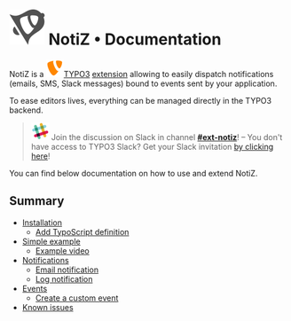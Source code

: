 # ![NotiZ](../ext_icon.svg) NotiZ • Documentation

NotiZ is a ![TYPO3](Images/TYPO3.svg)[TYPO3](https://typo3.com)
[extension](https://extensions.typo3.org/extension/notiz/) allowing to easily
dispatch notifications (emails, SMS, Slack messages) bound to events sent by 
your application.

To ease editors lives, everything can be managed directly in the TYPO3 backend.

> ![Slack](../Documentation/Images/Slack.svg) Join the discussion on Slack in channel [**#ext-notiz**](https://typo3.slack.com/messages/ext-notiz)! – You don't have access to TYPO3 Slack? Get your Slack invitation [by clicking here](https://forger.typo3.org/slack)!

You can find below documentation on how to use and extend NotiZ.

## Summary

- [Installation](Installation/README.md)
    - [Add TypoScript definition](Installation/Add-TypoScript-definition.md)
- [Simple example](Example/README.md)
    - [Example video](Example/Video.md)
- [Notifications](Notifications/README.md)
    - [Email notification](Notifications/Email-notification.md)
    - [Log notification](Notifications/Log-notification.md)
- [Events](Events/README.md)
    - [Create a custom event](Events/Create-a-custom-event.md)
- [Known issues](Known-issues.md)
